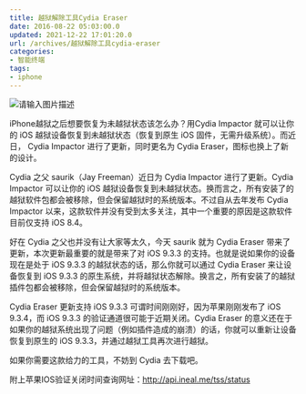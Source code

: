 ```yaml
---
title: 越狱解除工具Cydia Eraser
date: 2016-08-22 05:03:00.0
updated: 2021-12-22 17:01:20.0
url: /archives/越狱解除工具cydia-eraser
categories: 
- 智能终端
tags: 
- iphone
---
```


<p><img src="https://cdn.uu126.cn/wp-content/uploads/2016/08/8f5bbdc1268ff94.png" alt="请输入图片描述" title="请输入图片描述"></p><p>iPhone越狱之后想要恢复为未越狱状态该怎么办？用Cydia Impactor 就可以让你的 iOS 越狱设备恢复到未越狱状态（恢复到原生 iOS 固件，无需升级系统）。而近日， Cydia Impactor 进行了更新，同时更名为 Cydia Eraser，图标也换上了新的设计。</p><p>Cydia 之父 saurik（Jay Freeman）近日为 Cydia Impactor 进行了更新。Cydia Impactor 可以让你的 iOS 越狱设备恢复到未越狱状态。换而言之，所有安装了的越狱软件包都会被移除，但会保留越狱时的系统版本。不过自从去年发布 Cydia Impactor 以来，这款软件并没有受到太多关注，其中一个重要的原因是这款软件目前仅支持 iOS 8.4。</p><p>好在 Cydia 之父也并没有让大家等太久，今天 saurik 就为 Cydia Eraser 带来了更新，本次更新最重要的就是带来了对 iOS 9.3.3 的支持。也就是说如果你的设备现在是处于 iOS 9.3.3 的越狱状态的话，那么你就可以通过 Cydia Eraser 来让设备恢复到 iOS 9.3.3 的原生系统，并将越狱状态解除。换言之，所有安装了的越狱插件包都会被移除，但会保留越狱时的系统版本。</p><p>Cydia Eraser 更新支持 iOS 9.3.3 可谓时间刚刚好，因为苹果刚刚发布了 iOS 9.3.4，而 iOS 9.3.3 的验证通道很可能于近期关闭。Cydia Eraser 的意义还在于如果你的越狱系统出现了问题（例如插件造成的崩溃）的话，你就可以重新让设备恢复到原生的 iOS 9.3.3，并通过越狱工具再次进行越狱。</p><p>如果你需要这款给力的工具，不妨到 Cydia 去下载吧。</p><p>附上苹果IOS验证关闭时间查询网址：<a href="http://api.ineal.me/tss/status"><a href="http://api.ineal.me/tss/status">http://api.ineal.me/tss/status</a></a></p>